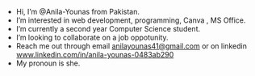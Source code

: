 -  Hi, I’m @Anila-Younas from Pakistan.
-  I’m interested in web development, programming, Canva , MS Office. 
-  I’m currently a second year Computer Science student. 
-  I’m looking to collaborate on a job oppotunity.
-  Reach me out through email  anilayounas41@gmail.com or on linkedin www.linkedin.com/in/anila-younas-0483ab290
-  My pronoun is she. 


<!---
Anila-Younas/Anila-Younas is a ✨ special ✨ repository because its `README.md` (this file) appears on your GitHub profile.
You can click the Preview link to take a look at your changes.
--->
